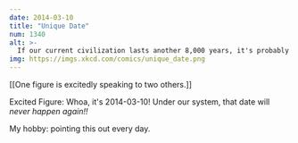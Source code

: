 ```yaml
---
date: 2014-03-10
title: "Unique Date"
num: 1340
alt: >-
  If our current civilization lasts another 8,000 years, it's probably fair to assume the Long Now Foundation got things right, and at some point we started listening to them and switched to five-digit years.
img: https://imgs.xkcd.com/comics/unique_date.png
---
```

[[One figure is excitedly speaking to two others.]]

Excited Figure: Whoa, it's 2014-03-10! Under our system, that date will *never happen again!!*

My hobby: pointing this out every day.

